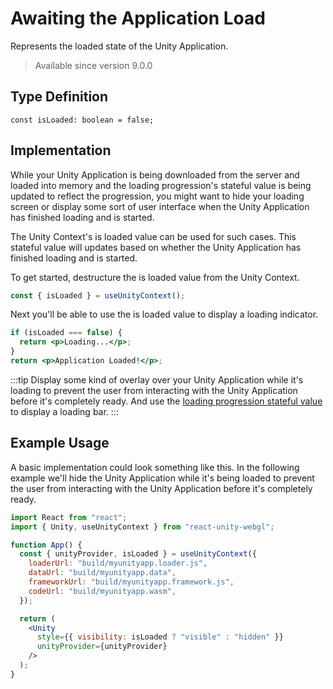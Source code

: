 # Awaiting the Application Load

Represents the loaded state of the Unity Application.

> Available since version 9.0.0

## Type Definition

```tsx title="Type Definition"
const isLoaded: boolean = false;
```

## Implementation

While your Unity Application is being downloaded from the server and loaded into memory and the loading progression's stateful value is being updated to reflect the progression, you might want to hide your loading screen or display some sort of user interface when the Unity Application has finished loading and is started.

The Unity Context's is loaded value can be used for such cases. This stateful value will updates based on whether the Unity Application has finished loading and is started.

To get started, destructure the is loaded value from the Unity Context.

```jsx showLineNumbers title="Example: Destructuring the is loaded value"
const { isLoaded } = useUnityContext();
```

Next you'll be able to use the is loaded value to display a loading indicator.

```jsx showLineNumbers title="Example: Using the is loaded value"
if (isLoaded === false) {
  return <p>Loading...</p>;
}
return <p>Application Loaded!</p>;
```

:::tip
Display some kind of overlay over your Unity Application while it's loading to prevent the user from interacting with the Unity Application before it's completely ready. And use the [loading progression stateful value](/docs/api/loading-progression) to display a loading bar.
:::

## Example Usage

A basic implementation could look something like this. In the following example we'll hide the Unity Application while it's being loaded to prevent the user from interacting with the Unity Application before it's completely ready.

```jsx showLineNumbers title="App.jsx"
import React from "react";
import { Unity, useUnityContext } from "react-unity-webgl";

function App() {
  const { unityProvider, isLoaded } = useUnityContext({
    loaderUrl: "build/myunityapp.loader.js",
    dataUrl: "build/myunityapp.data",
    frameworkUrl: "build/myunityapp.framework.js",
    codeUrl: "build/myunityapp.wasm",
  });

  return (
    <Unity
      style={{ visibility: isLoaded ? "visible" : "hidden" }}
      unityProvider={unityProvider}
    />
  );
}
```
